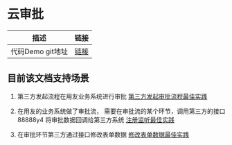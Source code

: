# 云审批

描述|链接
---|---
代码Demo git地址|[链接](https://github.com/YYETST/cloud-approve.git)


## 目前该文档支持场景

1. 第三方发起流程在用友业务系统进行审批 [第三方发起审批流程最佳实践](/mybook/cloudapprove/14-/runtimereadme.md)
2. 在用友的业务系统做了审批流，
需要在审批流的某个环节，调用第三方的接口88888y4
将审批数据回调给第三方系统 [注册监听最佳实践](/mybook/cloudapprove/1-/approve_listen.md)

3. 在审批环节第三方通过接口修改表单数据 [修改表单数据最佳实践](/mybook/cloudapprove/1-/approve_billfile.md)